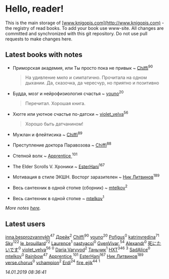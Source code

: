 # Hello, reader!
This is the main storage of [www.knigopis.com](http://www.knigopis.com) - the registry of read books.
To add your book use www-site. All changes are committed and synchronized with this git repository.
Do not use pull requests to make changes here.


## Latest books with notes
* Приморская академия,  или Ты просто пока не привык ~ [Chiffi](users/105/105831994080785626680-google)<sup>90</sup>
    > На удивление мило и симпатично. Прочитала на одном дыхании.  Да,  сказочка, да чересчур, но приятно  и позитивно

* Будда, мозг и нейрофизиология счастья ~ [youno](users/302/302928912-vkontakte)<sup>20</sup>
    > Перечитал. Хорошая книга.

* Хюгге или уютное счастье по-датски ~ [violet_velva](users/116/116961712580551399099-google)<sup>56</sup>
    > Хорошо быть датчанином!

* Мужлан и флейтисика ~ [Chiffi](users/105/105831994080785626680-google)<sup>89</sup>

* Преступление доктора Паравозова ~ [Chiffi](users/105/105831994080785626680-google)<sup>88</sup>

* Степной волк ~ [Apprentice ](users/528/52821952-vkontakte)<sup>101</sup>

* The Elder Scrolls V. Хроники ~ [EsterHani](users/305/30558181-vkontakte)<sup>167</sup>

* Мотивация в стиле ЭКШН. Восторг заразителен ~ [Ник Литвинов](users/241/241974816-vkontakte)<sup>189</sup>

* Весь сантехник в одной стопке (сборник) ~ [mtelkov](users/115/115651235597791470259-google)<sup>2</sup>

* Весь сантехник в одной стопке ~ [mtelkov](users/115/115651235597791470259-google)<sup>1</sup>


_More notes [here](latest_books_with_notes.md)._


## Latest users
[inna.besprozvannykh](users/733/73323849-yandex)<sup>47</sup> 
[Дрейк](users/117/117285896394347391498-google)<sup>2</sup> 
[Chiffi](users/105/105831994080785626680-google)<sup>90</sup> 
[youno](users/302/302928912-vkontakte)<sup>20</sup> 
[Pofigus](users/106/106841454481640938491-google)<sup>0</sup> 
[katrinvredina](users/233/2336755-vkontakte)<sup>71</sup> 
[Sky](users/118/118049897850017649660-google)<sup>122</sup> 
[le_brouillard](users/133/13330781-vkontakte)<sup>72</sup> 
[Laurence](users/323/323220762-vkontakte)<sup>1</sup> 
[nastyacoi](users/442/44246512-vkontakte)<sup>0</sup> 
[GvenVivar ](users/158/158266434925901-facebook)<sup>54</sup> 
[Alexandr](users/118/118120356593012740350-google)<sup>0</sup> 
[死にたいです](users/115/115731077120228906864-google)<sup>0</sup> 
[violet_velva](users/116/116961712580551399099-google)<sup>56</sup> 
[](users/153/15368945740509170009-mailru)<sup>0</sup> 
[Daria Varyvod](users/829/829893410524253-facebook)<sup>2</sup> 
[Таньчик](users/209/2096581563762610-facebook)<sup>1</sup> 
[HXT](users/100/100002563462782-facebook)<sup>346</sup> 
[](users/219/2193467767571358-facebook)<sup>3</sup> 
[SadAlice](users/224/2244288745818174-facebook)<sup>0</sup> 
[mtelkov](users/115/115651235597791470259-google)<sup>0</sup> 
[Rainbow](users/109/109787328219839805802-google)<sup>47</sup> 
[Apprentice ](users/528/52821952-vkontakte)<sup>101</sup> 
[EsterHani](users/305/30558181-vkontakte)<sup>167</sup> 
[Ник Литвинов](users/241/241974816-vkontakte)<sup>189</sup> 
[verse.chorus](users/502/5025646043503931926-mailru)<sup>0</sup> 
[vchampion](users/105/105498848601406552284-google)<sup>2</sup> 
[Erdi](users/104/104289450206538776186-googleplus)<sup>24</sup> 
[fire_ejik](users/329/32903202-vkontakte)<sup>44</sup> 
[](users/232/2323247454404300-facebook)<sup>1</sup> 


_14.01.2019 08:36:41_
